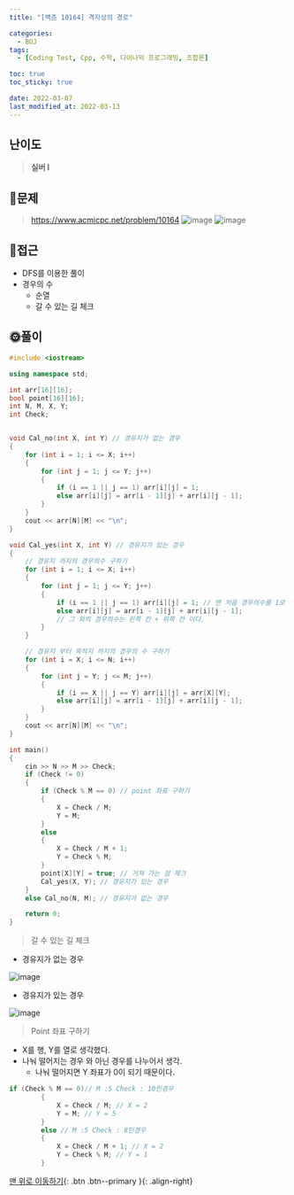 ```yaml
---
title: "[백준 10164] 격자상의 경로"

categories:
  - BOJ
tags:
  - [Coding Test, Cpp, 수학, 다이나믹 프로그래밍, 조합론]

toc: true
toc_sticky: true

date: 2022-03-07
last_modified_at: 2022-03-13
---
```


## 난이도

> **실버 I**

## 📜문제

> <https://www.acmicpc.net/problem/10164>
> ![image](https://user-images.githubusercontent.com/81313733/156984206-519574e3-bf1f-43aa-852e-47d9f3c59a99.png)
> ![image](https://user-images.githubusercontent.com/81313733/156984275-83eccb65-0ee1-4ee0-a7e7-5909e37f04a0.png)

## 🔎접근

- DFS를 이용한 풀이
- 경우의 수
  - 순열
  - 갈 수 있는 길 체크

## 🌞풀이

```c++
#include <iostream>

using namespace std;

int arr[16][16];
bool point[16][16];
int N, M, X, Y;
int Check;


void Cal_no(int X, int Y) // 경유지가 없는 경우
{
	for (int i = 1; i <= X; i++)
	{
		for (int j = 1; j <= Y; j++)
		{
			if (i == 1 || j == 1) arr[i][j] = 1;
			else arr[i][j] = arr[i - 1][j] + arr[i][j - 1];
		}
	}
	cout << arr[N][M] << "\n";
}

void Cal_yes(int X, int Y) // 경유지가 있는 경우
{
	// 경유지 까지의 경우의수 구하기
	for (int i = 1; i <= X; i++)
	{
		for (int j = 1; j <= Y; j++)
		{
			if (i == 1 || j == 1) arr[i][j] = 1; // 맨 처음 경우의수를 1로 고정한다.
			else arr[i][j] = arr[i - 1][j] + arr[i][j - 1];
			// 그 외의 경우의수는 왼쪽 칸 + 위쪽 칸 이다.
		}
	}

	// 경유지 부터 목적지 까지의 경우의 수 구하기
	for (int i = X; i <= N; i++)
	{
		for (int j = Y; j <= M; j++)
		{
			if (i == X || j == Y) arr[i][j] = arr[X][Y];
			else arr[i][j] = arr[i - 1][j] + arr[i][j - 1];
		}
	}
	cout << arr[N][M] << "\n";
}

int main()
{
	cin >> N >> M >> Check;
	if (Check != 0)
	{
		if (Check % M == 0) // point 좌표 구하기
		{
			X = Check / M;
			Y = M;
		}
		else
		{
			X = Check / M + 1;
			Y = Check % M;
		}
		point[X][Y] = true; // 거쳐 가는 점 체크
		Cal_yes(X, Y); // 경유지가 있는 경우
	}
	else Cal_no(N, M); // 경유지가 없는 경우

	return 0;
}
```

> 갈 수 있는 길 체크

- 경유지가 없는 경우

![image](https://user-images.githubusercontent.com/81313733/156986389-5debcfcb-54c7-4959-bce8-30a9dddb37c9.png)

- 경유지가 있는 경우

![image](https://user-images.githubusercontent.com/81313733/156986156-c83527ff-1a89-4bd1-a000-2d538f83e4e1.png)

> Point 좌표 구하기

- X를 행, Y를 열로 생각했다.
- 나눠 떨어지는 경우 와 아닌 경우를 나누어서 생각.
  - 나눠 떨어지면 Y 좌표가 0이 되기 때문이다.

```c++
if (Check % M == 0)// M :5 Check : 10인경우
		{
			X = Check / M; // X = 2
			Y = M; // Y = 5
		}
		else // M :5 Check : 8인경우
		{
			X = Check / M + 1; // X = 2
			Y = Check % M; // Y = 1
		}
```

[맨 위로 이동하기](#){: .btn .btn--primary }{: .align-right}
